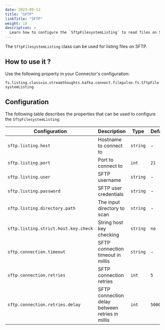 ```yaml
---
date: 2023-09-12
title: "SFTP"
linkTitle: "SFTP"
weight: 15
description: >
  Learn how to configure the `SftpFilesystemListing` to read files on SFTP.
---
```


The `SftpFilesystemListing` class can be used for listing files on SFTP.

## How to use it ?

Use the following property in your Connector's configuration:

`fs.listing.class=io.streamthoughts.kafka.connect.filepulse.fs.SftpFilesystemListing`

## Configuration

The following table describes the properties that can be used to configure the `SftpFilesystemListing`:

| Configuration                        | Description                                     | Type     | Default | Importance |
|--------------------------------------|-------------------------------------------------|----------|---------|------------|
| `sftp.listing.host`                  | Hostname to connect to                          | `string` | -       | HIGH       |
| `sftp.listing.port`                  | Port to connect to                              | `int`    | `21`    | HIGH       |
| `sftp.listing.user`                  | SFTP username                                   | `string` | -       | HIGH       |
| `sftp.listing.password`              | SFTP user credentials                           | `string` | -       | HIGH       |
| `sftp.listing.directory.path`        | The input directory to scan                     | `string` | -       | HIGH       |
| `sftp.listing.strict.host.key.check` | String host key checking                        | `string` | `no`    | HIGH       |
| `sftp.connection.timeout`            | SFTP connection timeout in millis               | `string` | -       | HIGH       |
| `sftp.connection.retries`            | SFTP connection retries                         | `int`    | `5`     | HIGH       |
| `sftp.connection.retries.delay`      | SFTP connection delay between retries in millis | `int`    | `5000`  | HIGH       |
